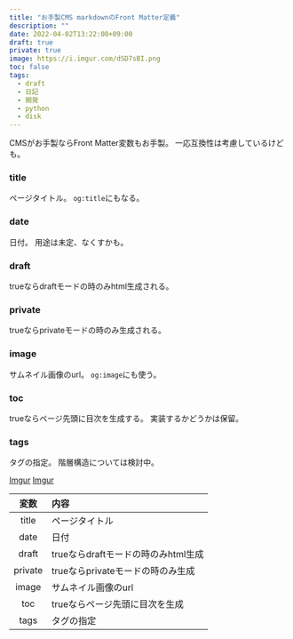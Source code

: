 ```yaml
---
title: "お手製CMS markdownのFront Matter定義"
description: ""
date: 2022-04-02T13:22:00+09:00
draft: true
private: true
image: https://i.imgur.com/dSD7sBI.png
toc: false
tags:
  - draft
  - 日記
  - 開発
  - python
  - disk
---
```


CMSがお手製ならFront Matter変数もお手製。
一応互換性は考慮しているけども。

### title

ページタイトル。
`og:title`にもなる。

### date

日付。
用途は未定、なくすかも。

### draft

trueならdraftモードの時のみhtml生成される。

### private

trueならprivateモードの時のみ生成される。

### image

サムネイル画像のurl。
`og:image`にも使う。

### toc

trueならページ先頭に目次を生成する。
実装するかどうかは保留。

### tags

タグの指定。
階層構造については検討中。


[Imgur](https://imgur.com/dSD7sBI)
[Imgur](https://i.imgur.com/dSD7sBI.png)

| 変数 | 内容 |
|:----:|:-----|
| title | ページタイトル |
| date | 日付 |
| draft | trueならdraftモードの時のみhtml生成 |
| private | trueならprivateモードの時のみ生成 |
| image | サムネイル画像のurl |
| toc | trueならページ先頭に目次を生成 |
| tags | タグの指定 |

